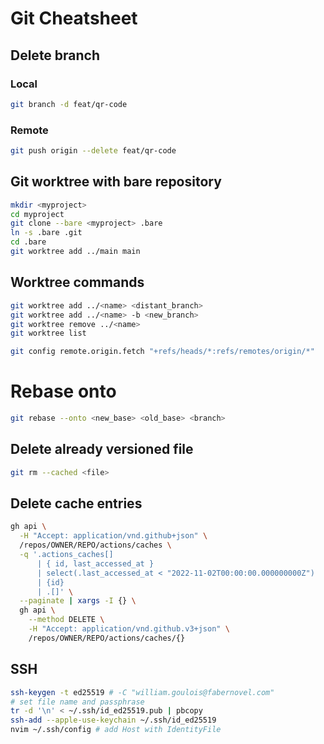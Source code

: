 # Git Cheatsheet

## Delete branch

### Local

```bash
git branch -d feat/qr-code
```

### Remote

```bash
git push origin --delete feat/qr-code
```

## Git worktree with bare repository

```bash
mkdir <myproject>
cd myproject
git clone --bare <myproject> .bare
ln -s .bare .git
cd .bare
git worktree add ../main main
```

## Worktree commands

```bash
git worktree add ../<name> <distant_branch>
git worktree add ../<name> -b <new_branch>
git worktree remove ../<name>
git worktree list
```

```bash
git config remote.origin.fetch "+refs/heads/*:refs/remotes/origin/*"
```

# Rebase onto

```bash
git rebase --onto <new_base> <old_base> <branch>
```

## Delete already versioned file

```bash
git rm --cached <file>
```

## Delete cache entries

```bash
gh api \
  -H "Accept: application/vnd.github+json" \
  /repos/OWNER/REPO/actions/caches \
  -q '.actions_caches[]
      | { id, last_accessed_at }
      | select(.last_accessed_at < "2022-11-02T00:00:00.000000000Z")
      | {id}
      | .[]' \
  --paginate | xargs -I {} \
  gh api \
    --method DELETE \
    -H "Accept: application/vnd.github.v3+json" \
    /repos/OWNER/REPO/actions/caches/{}
```

## SSH

```bash
ssh-keygen -t ed25519 # -C "william.goulois@fabernovel.com"
# set file name and passphrase
tr -d '\n' < ~/.ssh/id_ed25519.pub | pbcopy
ssh-add --apple-use-keychain ~/.ssh/id_ed25519
nvim ~/.ssh/config # add Host with IdentityFile
```

